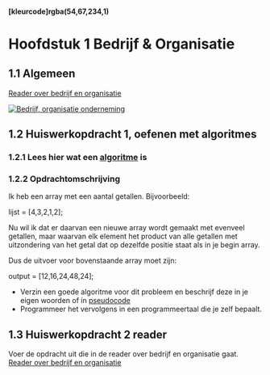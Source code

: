 #### [kleurcode]rgba(54,67,234,1)

#  Hoofdstuk 1 Bedrijf & Organisatie

## 1.1 Algemeen

[Reader over bedrijf en organisatie](https://elo.kw1c.nl/CMS/Studie/811%20ICT-Academie/811%20VakkenInhoud/%5BB.05%20BED%5D%20Bedrijfskunde/Productie/01.%20Reader/Bedrijf%20-%20Organisatie.docx)

[![Bedrijf, organisatie onderneming](http://img.youtube.com/vi/33fjBhQHcn4/0.jpg)](http://www.youtube.com/watch?v=33fjBhQHcn4)

## 1.2 Huiswerkopdracht 1, oefenen met algoritmes

### 1.2.1 Lees hier wat een [algoritme](https://nl.wiktionary.org/wiki/algoritme) is 

### 1.2.2 Opdrachtomschrijving
Ik heb een array met een aantal getallen. Bijvoorbeeld:

lijst = [4,3,2,1,2];

Nu wil ik dat er daarvan een nieuwe array wordt gemaakt met evenveel getallen, maar waarvan elk element het product van alle getallen met uitzondering van het getal dat op dezelfde positie staat als in je begin array.

Dus de uitvoer voor bovenstaande array moet zijn:

output = [12,16,24,48,24];

- Verzin een goede algoritme voor dit probleem en beschrijf deze in je eigen woorden
of in [pseudocode](https://nl.wikipedia.org/wiki/Pseudocode)
- Programmeer het vervolgens in een programmeertaal die je zelf bepaalt.

## 1.3 Huiswerkopdracht 2 reader 

Voer de opdracht uit die in de reader over bedrijf en organisatie gaat.
[Reader over bedrijf en organisatie](https://elo.kw1c.nl/CMS/Studie/811%20ICT-Academie/811%20VakkenInhoud/%5BB.05%20BED%5D%20Bedrijfskunde/Productie/01.%20Reader/Bedrijf%20-%20Organisatie.docx)


